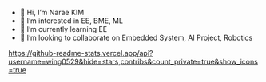 - 👋 Hi, I’m Narae KIM
- 👀 I’m interested in EE, BME, ML
- 🌱 I’m currently learning EE
- 💞️ I’m looking to collaborate on Embedded System, AI Project, Robotics
<!---
wing0529/wing0529 is a ✨ special ✨ repository because its `README.md` (this file) appears on your GitHub profile.
You can click the Preview link to take a look at your changes.
--->

https://github-readme-stats.vercel.app/api?username=wing0529&hide=stars,contribs&count_private=true&show_icons=true
